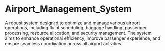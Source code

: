 # Airport_Management_System
A robust system designed to optimize and manage various airport operations, including flight scheduling, baggage handling, passenger processing, resource allocation, and security management. The system aims to enhance operational efficiency, improve passenger experience, and ensure seamless coordination across all airport activities.
